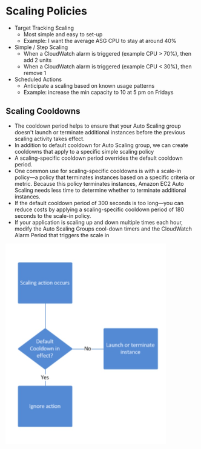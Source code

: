 # Scaling Policies

* Target Tracking Scaling
  * Most simple and easy to set-up
  * Example: I want the average ASG CPU to stay at around 40%
* Simple / Step Scaling
  * When a CloudWatch alarm is triggered (example CPU > 70%), then add 2 units
  * When a CloudWatch alarm is triggered (example CPU < 30%), then remove 1
* Scheduled Actions
  * Anticipate a scaling based on known usage patterns
  * Example: increase the min capacity to 10 at 5 pm on Fridays

## Scaling Cooldowns

* The cooldown period helps to ensure that your Auto Scaling group doesn't launch or terminate additional instances before the previous scaling activity takes effect.
* In addition to default cooldown for Auto Scaling group, we can create cooldowns that apply to a specific simple scaling policy
* A scaling-specific cooldown period overrides the default cooldown period.
* One common use for scaling-specific cooldowns is with a scale-in policy—a policy that terminates instances based on a specific criteria or metric. Because this policy terminates instances, Amazon EC2 Auto Scaling needs less time to determine whether to terminate additional instances.
* If the default cooldown period of 300 seconds is too long—you can reduce costs by applying a scaling-specific cooldown period of 180 seconds to the scale-in policy.
* If your application is scaling up and down multiple times each hour, modify the Auto Scaling Groups cool-down timers and the CloudWatch Alarm Period that triggers the scale in

![ScalingCooldowns](images/ScalingCooldowns.png)
